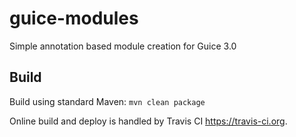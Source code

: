 # guice-modules

Simple annotation based module creation for Guice 3.0

## Build

Build using standard Maven: `mvn clean package`

Online build and deploy is handled by Travis CI https://travis-ci.org.

